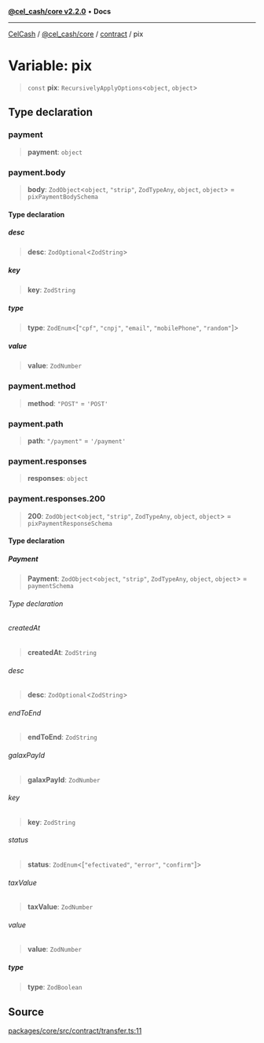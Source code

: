 [**@cel_cash/core v2.2.0**](../../README.md) • **Docs**

***

[CelCash](../../../../packages.md) / [@cel\_cash/core](../../README.md) / [contract](../README.md) / pix

# Variable: pix

> `const` **pix**: `RecursivelyApplyOptions`\<`object`, `object`\>

## Type declaration

### payment

> **payment**: `object`

### payment.body

> **body**: `ZodObject`\<`object`, `"strip"`, `ZodTypeAny`, `object`, `object`\> = `pixPaymentBodySchema`

#### Type declaration

##### desc

> **desc**: `ZodOptional`\<`ZodString`\>

##### key

> **key**: `ZodString`

##### type

> **type**: `ZodEnum`\<[`"cpf"`, `"cnpj"`, `"email"`, `"mobilePhone"`, `"random"`]\>

##### value

> **value**: `ZodNumber`

### payment.method

> **method**: `"POST"` = `'POST'`

### payment.path

> **path**: `"/payment"` = `'/payment'`

### payment.responses

> **responses**: `object`

### payment.responses.200

> **200**: `ZodObject`\<`object`, `"strip"`, `ZodTypeAny`, `object`, `object`\> = `pixPaymentResponseSchema`

#### Type declaration

##### Payment

> **Payment**: `ZodObject`\<`object`, `"strip"`, `ZodTypeAny`, `object`, `object`\> = `paymentSchema`

###### Type declaration

###### createdAt

> **createdAt**: `ZodString`

###### desc

> **desc**: `ZodOptional`\<`ZodString`\>

###### endToEnd

> **endToEnd**: `ZodString`

###### galaxPayId

> **galaxPayId**: `ZodNumber`

###### key

> **key**: `ZodString`

###### status

> **status**: `ZodEnum`\<[`"efectivated"`, `"error"`, `"confirm"`]\>

###### taxValue

> **taxValue**: `ZodNumber`

###### value

> **value**: `ZodNumber`

##### type

> **type**: `ZodBoolean`

## Source

[packages/core/src/contract/transfer.ts:11](https://github.com/Pyxlab/celcash/blob/b57c7034bd65dcd5b083f272f9cfe6cc4ff73f7b/packages/core/src/contract/transfer.ts#L11)
